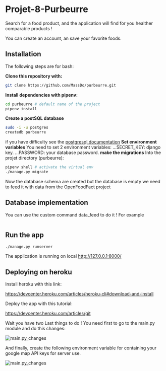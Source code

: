 # Projet-8-Purbeurre

Search for a food product, and the application will find for you healther comparable products ! 

You can create an account, an save your favorite foods.

## Installation

The following steps are for bash:

**Clone this repository with:**
```sh
git clone https://github.com/MassDo/purbeurre.git
```
**Install dependencies with pipenv:**
```sh
cd purbeurre # default name of the project
pipenv install
```
**Create a postSQL database**
```sh
sudo -i -u postgres
createdb purbeurre 
```
if you have difficulty see the [postgresql documentation](https://www.postgresql.org/)
**Set environment variables**
You need to set 2 environment variables:
...SECRET_KEY: django key.
...PASSWORD: your database password.
**make the migrations**
Into the projet directory (purbeurre):
```sh
pipenv shell # activate the virtual env
./manage.py migrate 
```
Now the database schema are created but the database is empty we need to feed it with data from the OpenFoodFact project

## Database implementation
You can use the custom command data_feed to do it !
For example 
```sh
```

## Run the app

```sh
./manage.py runserver
```
The application is running on local http://127.0.0.1:8000/

## Deploying on heroku

Install heroku with this link:

https://devcenter.heroku.com/articles/heroku-cli#download-and-install

Deploy the app with this tutorial:

https://devcenter.heroku.com/articles/git

Wait you have two Last things to do ! You need first to go to the main.py module and do this changes:

![main.py_changes](images/prod.png)

And finally, create the following environment variable for containing your google map API keys for server use.

![main.py_changes](images/api_key.png)